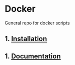 # Docker
General repo for docker scripts

## 1. [Installation](./documentation/install-docker.md)

## 1. [Documentation](./documentation/docker-CLI.md)
